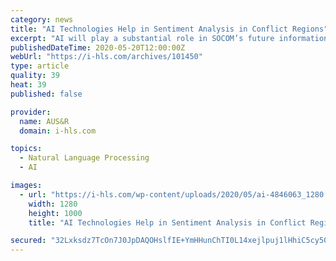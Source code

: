 ```yaml
---
category: news
title: "AI Technologies Help in Sentiment Analysis in Conflict Regions"
excerpt: "AI will play a substantial role in SOCOM’s future information-warfare efforts, Clarke added. This summer, the command will stand up a new office to harness AI for language translation, scanning captured laptops and cellphones,"
publishedDateTime: 2020-05-20T12:00:00Z
webUrl: "https://i-hls.com/archives/101450"
type: article
quality: 39
heat: 39
published: false

provider:
  name: AUS&R
  domain: i-hls.com

topics:
  - Natural Language Processing
  - AI

images:
  - url: "https://i-hls.com/wp-content/uploads/2020/05/ai-4846063_1280.jpg"
    width: 1280
    height: 1000
    title: "AI Technologies Help in Sentiment Analysis in Conflict Regions"

secured: "32Lxksdz7TcOn7J0JpDAQOHslfIE+YmHHunChTI0L14xejlpuj1lHhiC5cy50MmmrSQay+qq3O1kKrtXkuZaedApTjodNCCXzpjd9/MYOMqPNAxDAcFqlAoq3kCGOydcIltJgxgeMRX0sUzHPDRTgFglKwTalGnioouX07tXESfIcjeWFZ4Ar3zOhdRUd4EYz74F//rvfAXl7wqWfukg+6NFhzL9ffydGgo3zR15IKyHO7AkyO/sfYh8MjfOCNhZ+7la5XYYiGY5CVcUhEmZmD9CGrTA5u6fqKRLx+VOT+SRBYokWyCorvUXAekd61ZM;RPOVpu66bilK/IZbDASdmg=="
---
```


